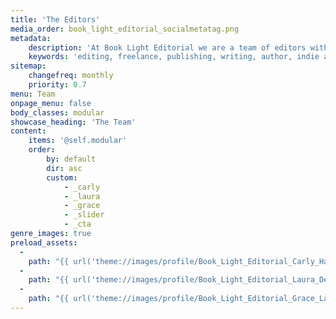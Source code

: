 ```yaml
---
title: 'The Editors'
media_order: book_light_editorial_socialmetatag.png
metadata:
    description: 'At Book Light Editorial we are a team of editors with over two decades of combined experience helping authors publish their books. Helping you bring your book to light is our goal.'
    keywords: 'editing, freelance, publishing, writing, author, indie author, editor, self-publishing, developmental editing, copyediting, manuscript, team'
sitemap:
    changefreq: monthly
    priority: 0.7
menu: Team
onpage_menu: false
body_classes: modular
showcase_heading: 'The Team'
content:
    items: '@self.modular'
    order:
        by: default
        dir: asc
        custom:
            - _carly
            - _laura
            - _grace
            - _slider
            - _cta
genre_images: true
preload_assets:
  -
    path: "{{ url('theme://images/profile/Book_Light_Editorial_Carly_Hayward.png') }}"
  -
    path: "{{ url('theme://images/profile/Book_Light_Editorial_Laura_Dennison.jpg') }}"
  -
    path: "{{ url('theme://images/profile/Book_Light_Editorial_Grace_Laidlaw.jpg') }}"
---
```


